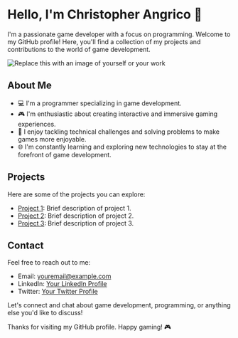 # Hello, I'm Christopher Angrico 👋

I'm a passionate game developer with a focus on programming. Welcome to my GitHub profile! Here, you'll find a collection of my projects and contributions to the world of game development.

![Replace this with an image of yourself or your work](image_placeholder_url)

## About Me

- 💻 I'm a programmer specializing in game development.
- 🎮 I'm enthusiastic about creating interactive and immersive gaming experiences.
- 🔧 I enjoy tackling technical challenges and solving problems to make games more enjoyable.
- 🌐 I'm constantly learning and exploring new technologies to stay at the forefront of game development.

## Projects

Here are some of the projects you can explore:

- [Project 1](link_to_project_1): Brief description of project 1.
- [Project 2](link_to_project_2): Brief description of project 2.
- [Project 3](link_to_project_3): Brief description of project 3.

## Contact

Feel free to reach out to me:

- Email: [youremail@example.com](mailto:youremail@example.com)
- LinkedIn: [Your LinkedIn Profile](https://www.linkedin.com/in/yourusername/)
- Twitter: [Your Twitter Profile](https://twitter.com/yourusername)

Let's connect and chat about game development, programming, or anything else you'd like to discuss!

Thanks for visiting my GitHub profile. Happy gaming! 🎮
